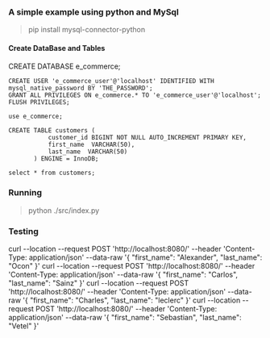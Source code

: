### A simple example using python and MySql

> pip install mysql-connector-python

#### Create DataBase and Tables

    

CREATE DATABASE e_commerce;
    
    CREATE USER 'e_commerce_user'@'localhost' IDENTIFIED WITH mysql_native_password BY 'THE_PASSWORD';
    GRANT ALL PRIVILEGES ON e_commerce.* TO 'e_commerce_user'@'localhost';           
    FLUSH PRIVILEGES;
    
    use e_commerce;    
    
    CREATE TABLE customers (
               customer_id BIGINT NOT NULL AUTO_INCREMENT PRIMARY KEY,
               first_name  VARCHAR(50),
               last_name  VARCHAR(50)    
           ) ENGINE = InnoDB;
           
    select * from customers;


### Running

> python ./src/index.py

### Testing

curl --location --request POST 'http://localhost:8080/' --header 'Content-Type: application/json' --data-raw '{ "first_name": "Alexander", "last_name": "Ocon" }'
curl --location --request POST 'http://localhost:8080/' --header 'Content-Type: application/json' --data-raw '{ "first_name": "Carlos", "last_name": "Sainz" }'
curl --location --request POST 'http://localhost:8080/' --header 'Content-Type: application/json' --data-raw '{ "first_name": "Charles", "last_name": "leclerc" }'
curl --location --request POST 'http://localhost:8080/' --header 'Content-Type: application/json' --data-raw '{ "first_name": "Sebastian", "last_name": "Vetel" }'


